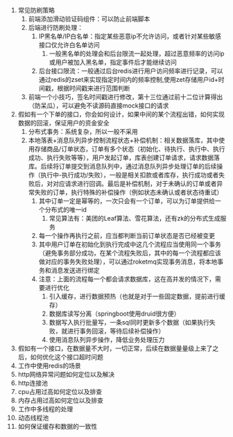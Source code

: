 1. 常见防刷策略
	1. 前端添加滑动验证码组件：可以防止前端脚本
	2. 后端进行防刷处理：
		1. IP黑名单/IP白名单：指定某些恶意ip不允许访问，或者针对某些敏感接口仅允许白名单访问
			1. 一般黑名单的处理会和后台限流一起处理，超过恶意频率的访问ip或用户被加入黑名单，指定事件后才能继续访问
		2. 后台接口限流：一般通过后台redis进行用户访问频率进行记录，可以通过redis的zset来实现指定时间内的频率控制,使用zet存储用户id+时间戳，根据时间戳来进行范围判断
	3. 前端一个小技巧，签名时间戳进行修改，第十三位通过前十二位计算得出（防呆瓜），可以避免不读源码直接mock接口的请求
2. 假如有一个下单的接口，你会如何设计，如果中间的某个流程出错，如何实现数据的回滚，保证用户的资金安全
	1. 分布式事务：系统复杂，所以一般不采用
	2. 本地落表+消息队列异步控制流程状态+补偿机制：相关数据落库，其中使用存储商品/订单状态，订单有多个状态（初始化、待执行、执行中、执行成功、执行失败等等），用户发起订单，库表创建订单请求，请求数据落库。后续将订单提交到消息队列中，通过消息队列异步处理订单的后续操作（执行中-执行成功/失败），一般是相关扣款或者库存，执行成功或者失败后，对对应请求进行回调。最后是补偿机制，对于未确认的订单或者异常失败的订单，执行特殊的补偿操作（例如状态未确认或者状态待重试）
		1. 其中订单一定是幂等的，一次只会有一个订单，可以为订单提供给一个分布式的唯一id
			1. 常见算法有：美团的Leaf算法、雪花算法，还有zk的分布式生成服务
		2. 每一个操作再执行之前，应当都判断当前订单状态是否已经被变更
		3. 其中用户订单在初始化到执行完成中这几个流程应当使用同一个事务（避免事务部分成功，在某个流程失败后，其中的每一个流程都应该做对应的事务失败处理），可以通过roketmq实现事务消息，将本地事务和消息发送进行绑定
		4. 注意：上面的流程每一个都会请求数据库，这在高并发的情况下，需要进行优化
			1. 引入缓存，进行数据预热（也就是对于一些固定数据，提前进行缓存）
			2. 数据库读写分离（springboot使用druid很方便）
			3. 数据写入执行批量写，一条sql同时更新多个数据（如果执行失败，就进行事务回滚，等待后续补偿操作）
			4. 使用消息队列异步操作，降低业务处理压力
3. 假如有一个接口，在数据量不大时，一切正常，后续在数据量量级上来了之后，如何优化这个接口超时问题
4. 工作中使用redis的场景
5. http网络异常问题如何定位以及解决
6. http连接池
7. cpu占用过高如何定位以及排查
8. 内存占用过高如何定位以及排查
9. 工作中多线程的处理
10. 动态线程池
11. 如何保证缓存和数据的一致性